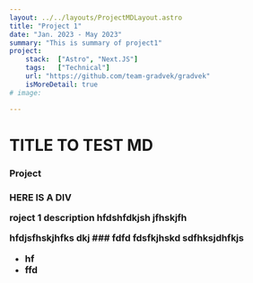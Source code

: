 ```yaml
---
layout: ../../layouts/ProjectMDLayout.astro
title: "Project 1"
date: "Jan. 2023 - May 2023"
summary: "This is summary of project1"
project:
    stack:  ["Astro", "Next.JS"]
    tags:   ["Technical"]
    url: "https://github.com/team-gradvek/gradvek"
    isMoreDetail: true
# image:

---
```

# TITLE TO TEST MD
<h3>Project <h3>
<div>HERE IS A DIV</div>

<p>roject 1 description hfdshfdkjsh jfhskjfh</p>
hfdjsfhskjhfks dkj
### fdfd
fdsfkjhskd
sdfhksjdhfkjs

- hf
- ffd
